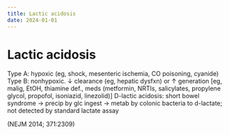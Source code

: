 ```yaml
---
title: Lactic acidosis
date: 2024-01-01
---
```

# Lactic acidosis

Type A: hypoxic (eg, shock, mesenteric ischemia, CO poisoning, cyanide)
Type B: nonhypoxic. ↓ clearance (eg, hepatic dysfxn) or ↑ generation [eg, malig, EtOH, thiamine def., meds (metformin, NRTIs, salicylates, propylene glycol, propofol, isoniazid, linezolid)]
D-lactic acidosis: short bowel syndrome → precip by glc ingest → metab by colonic bacteria to d-lactate; not detected by standard lactate assay

(NEJM 2014; 371:2309)
